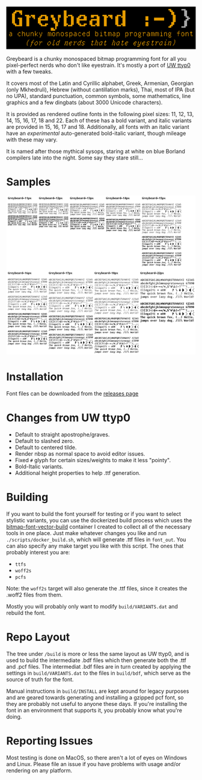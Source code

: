 ![Greybeard](logo.gif)

Greybeard is a chunky monospaced bitmap programming font for all you pixel-perfect nerds who don't like eyestrain. It's mostly a port of [UW ttyp0](http://people.mpi-inf.mpg.de/~uwe/misc/uw-ttyp0/) with a few tweaks.

It covers most of the Latin and Cyrillic alphabet, Greek, Armenian, Georgian (only Mkhedruli), Hebrew (without cantillation marks), Thai, most of IPA (but no UPA), standard punctuation, common symbols, some mathematics, line graphics and a few dingbats (about 3000 Unicode characters).

It is provided as rendered outline fonts in the following pixel sizes: 11, 12, 13, 14, 15, 16, 17, 18 and 22. Each of these has a bold variant, and italic variants are provided in 15, 16, 17 and 18. Additionally, all fonts with an italic variant have an *experimental* auto-generated bold-italic variant, though mileage with these may vary.

It is named after those mythical sysops, staring at white on blue Borland compilers late into the night. Some say they stare still...

# Samples

![Greybeard Samples](greybeard_sample.gif)

# Installation

Font files can be downloaded from the [releases page](https://github.com/flowchartsman/greybeard/releases)

# Changes from UW ttyp0

- Default to straight apostrophe/graves.
- Default to slashed zero.
- Default to centered tilde.
- Render nbsp as normal space to avoid editor issues.
- Fixed `#` glyph for certain sizes/weights to make it less "pointy".
- Bold-Italic variants.
- Additional height properties to help .ttf generation.

# Building

If you want to build the font yourself for testing or if you want to select stylistic variants, you can use the dockerized build process which uses the [bitmap-font-vector-build](https://hub.docker.com/r/flowchartsman/bitmap-font-vector-build) container I created to collect all of the necessary tools in one place. Just make whatever changes you like and run `./scripts/docker_build.sh`, which will generate .ttf files in `font_out`. You can also specify any make target you like with this script. The ones that probably interest you are:

- `ttfs`
- `woff2s`
- `pcfs`

Note: the `woff2s` target will also generate the .ttf files, since it creates the .woff2 files from them.

Mostly you will probably only want to modify `build/VARIANTS.dat` and rebuild the font.

# Repo Layout
The tree under `/build` is more or less the same layout as UW ttyp0, and is used to build the intermediate .bdf files which then generate both the .ttf and .pcf files. The intermediat .bdf files are in turn created by applying the settings in `build/VARIANTS.dat` to the files in `build/bdf`, which serve as the source of truth for the font.

Manual instructions in `build/INSTALL` are kept around for legacy purposes and are geared towards generating and installing a gzipped pcf font, so they are probably not useful to anyone these days. If you're installing the font in an environment that supports it, you probably know what you're doing.

# Reporting Issues
Most testing is done on MacOS, so there aren't a lot of eyes on Windows and Linux. Please file an issue if you have problems with usage and/or rendering on any platform.
